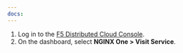 ```yaml
---
docs:
---
```


1. Log in to the [F5 Distributed Cloud Console](https://www.f5.com/cloud/products/distributed-cloud-console).
1. On the dashboard, select **NGINX One > Visit Service**.
